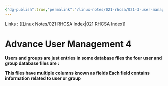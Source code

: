 ```yaml
---
{"dg-publish":true,"permalink":"/linux-notes/021-rhcsa/021-3-user-management/021-3-5-3-advance-user-management-4/"}
---
```


Links : [[Linux Notes/021 RHCSA Index\|021 RHCSA Index]]

# Advance User Management 4

**Users and groups are just entries in some database files the four user and group database files are :**
<style> .container {font-family: sans-serif; text-align: center;} .button-wrapper button {z-index: 1;height: 40px; width: 100px; margin: 10px;padding: 5px;} .excalidraw .App-menu_top .buttonList { display: flex;} .excalidraw-wrapper { height: 800px; margin: 50px; position: relative;} :root[dir="ltr"] .excalidraw .layer-ui__wrapper .zen-mode-transition.App-menu_bottom--transition-left {transform: none;} </style><script src="https://cdn.jsdelivr.net/npm/react@17/umd/react.production.min.js"></script><script src="https://cdn.jsdelivr.net/npm/react-dom@17/umd/react-dom.production.min.js"></script><script type="text/javascript" src="https://cdn.jsdelivr.net/npm/@excalidraw/excalidraw@0/dist/excalidraw.production.min.js"></script><div id="021-3-4-3_Advance_User_Management_4_2023-09-23_1811.11.excalidraw.md1"></div><script>(function(){const InitialData={"type":"excalidraw","version":2,"source":"https://github.com/zsviczian/obsidian-excalidraw-plugin/releases/tag/1.9.19","elements":[{"id":"ChaDdsF6","type":"text","x":-244.0750732421875,"y":-191.8250274658203,"width":139.2198944091797,"height":50,"angle":0,"strokeColor":"#1e1e1e","backgroundColor":"transparent","fillStyle":"hachure","strokeWidth":1,"strokeStyle":"solid","roughness":1,"opacity":100,"groupIds":[],"frameId":null,"roundness":null,"seed":1386299368,"version":115,"versionNonce":1907511528,"isDeleted":false,"boundElements":null,"updated":1695473076077,"link":null,"locked":false,"text":"- /etc/passwd\n- /etc/shadow","rawText":"- /etc/passwd\n- /etc/shadow","fontSize":20,"fontFamily":1,"textAlign":"left","verticalAlign":"top","baseline":43,"containerId":null,"originalText":"- /etc/passwd\n- /etc/shadow","lineHeight":1.25},{"id":"pNjEN7qA","type":"text","x":-241.6749267578125,"y":-126.42500305175781,"width":149.23988342285156,"height":50,"angle":0,"strokeColor":"#1e1e1e","backgroundColor":"transparent","fillStyle":"hachure","strokeWidth":1,"strokeStyle":"solid","roughness":1,"opacity":100,"groupIds":[],"frameId":null,"roundness":null,"seed":1597643240,"version":79,"versionNonce":562170344,"isDeleted":false,"boundElements":null,"updated":1695473098296,"link":null,"locked":false,"text":"- /etc/group\n- /etc/gshadow","rawText":"- /etc/group\n- /etc/gshadow","fontSize":20,"fontFamily":1,"textAlign":"left","verticalAlign":"top","baseline":43,"containerId":null,"originalText":"- /etc/group\n- /etc/gshadow","lineHeight":1.25},{"id":"3aMyCr-_jIvXsLnuH3B47","type":"line","x":-43.875244140625,"y":-125.45766754082294,"width":16.509293038219468,"height":43.441303890866514,"angle":0,"strokeColor":"#1e1e1e","backgroundColor":"transparent","fillStyle":"hachure","strokeWidth":1,"strokeStyle":"solid","roughness":1,"opacity":100,"groupIds":[],"frameId":null,"roundness":{"type":2},"seed":1833607832,"version":495,"versionNonce":35600280,"isDeleted":false,"boundElements":null,"updated":1695473276412,"link":null,"locked":false,"points":[[0,0],[7.895727415222428,-0.4137282068100037],[9.690213407926002,19.85887501478824],[16.509293038219468,19.683631723480094],[10.076337290671512,22.85251808260577],[10.76691595622144,40.95894254121569],[2.1534050965908786,43.02757568405651]],"lastCommittedPoint":[4.800048828125,83.20001220703125],"startBinding":null,"endBinding":null,"startArrowhead":null,"endArrowhead":null},{"id":"HrnMU4EQ","type":"text","x":6.5250244140625,"y":-130.62498474121094,"width":94.65992736816406,"height":50,"angle":0,"strokeColor":"#1e1e1e","backgroundColor":"transparent","fillStyle":"hachure","strokeWidth":1,"strokeStyle":"solid","roughness":1,"opacity":100,"groupIds":[],"frameId":null,"roundness":null,"seed":47767192,"version":67,"versionNonce":1898664168,"isDeleted":false,"boundElements":null,"updated":1695473269528,"link":null,"locked":false,"text":"Group\ndatabase","rawText":"Group\ndatabase","fontSize":20,"fontFamily":1,"textAlign":"left","verticalAlign":"top","baseline":43,"containerId":null,"originalText":"Group\ndatabase","lineHeight":1.25},{"id":"0IW22w31","type":"text","x":2.5250244140625,"y":-196.62498474121094,"width":196.17984008789062,"height":50,"angle":0,"strokeColor":"#1e1e1e","backgroundColor":"transparent","fillStyle":"hachure","strokeWidth":1,"strokeStyle":"solid","roughness":1,"opacity":100,"groupIds":[],"frameId":null,"roundness":null,"seed":1620777880,"version":115,"versionNonce":309391592,"isDeleted":false,"boundElements":null,"updated":1695473267667,"link":null,"locked":false,"text":"User database\nPassword database","rawText":"User database\nPassword database","fontSize":20,"fontFamily":1,"textAlign":"left","verticalAlign":"top","baseline":43,"containerId":null,"originalText":"User database\nPassword database","lineHeight":1.25},{"id":"NNZ0W6cb","type":"text","x":-230.27496337890625,"y":-195.82501220703125,"width":10,"height":25,"angle":0,"strokeColor":"#1e1e1e","backgroundColor":"transparent","fillStyle":"hachure","strokeWidth":1,"strokeStyle":"solid","roughness":1,"opacity":100,"groupIds":[],"frameId":null,"roundness":null,"seed":1766749160,"version":2,"versionNonce":1182895000,"isDeleted":true,"boundElements":null,"updated":1695472897929,"link":null,"locked":false,"text":"","rawText":"","fontSize":20,"fontFamily":1,"textAlign":"left","verticalAlign":"top","baseline":18,"containerId":null,"originalText":"","lineHeight":1.25},{"id":"rvzFFb7T","type":"text","x":23.125,"y":-114.22502136230469,"width":10,"height":25,"angle":0,"strokeColor":"#1e1e1e","backgroundColor":"transparent","fillStyle":"hachure","strokeWidth":1,"strokeStyle":"solid","roughness":1,"opacity":100,"groupIds":[],"frameId":null,"roundness":null,"seed":1523249384,"version":2,"versionNonce":1386544792,"isDeleted":true,"boundElements":null,"updated":1695473130081,"link":null,"locked":false,"text":"","rawText":"","fontSize":20,"fontFamily":1,"textAlign":"left","verticalAlign":"top","baseline":18,"containerId":null,"originalText":"","lineHeight":1.25}],"appState":{"theme":"dark","viewBackgroundColor":"#ffffff","currentItemStrokeColor":"#1e1e1e","currentItemBackgroundColor":"transparent","currentItemFillStyle":"hachure","currentItemStrokeWidth":1,"currentItemStrokeStyle":"solid","currentItemRoughness":1,"currentItemOpacity":100,"currentItemFontFamily":1,"currentItemFontSize":20,"currentItemTextAlign":"left","currentItemStartArrowhead":null,"currentItemEndArrowhead":"arrow","scrollX":311.125,"scrollY":364.1750183105469,"zoom":{"value":1},"currentItemRoundness":"round","gridSize":null,"gridColor":{"Bold":"#C9C9C9FF","Regular":"#EDEDEDFF"},"currentStrokeOptions":null,"previousGridSize":null,"frameRendering":{"enabled":true,"clip":true,"name":true,"outline":true}},"files":{}};InitialData.scrollToContent=true;App=()=>{const e=React.useRef(null),t=React.useRef(null),[n,i]=React.useState({width:void 0,height:void 0});return React.useEffect(()=>{i({width:t.current.getBoundingClientRect().width,height:t.current.getBoundingClientRect().height});const e=()=>{i({width:t.current.getBoundingClientRect().width,height:t.current.getBoundingClientRect().height})};return window.addEventListener("resize",e),()=>window.removeEventListener("resize",e)},[t]),React.createElement(React.Fragment,null,React.createElement("div",{className:"excalidraw-wrapper",ref:t},React.createElement(ExcalidrawLib.Excalidraw,{ref:e,width:n.width,height:n.height,initialData:InitialData,viewModeEnabled:!0,zenModeEnabled:!0,gridModeEnabled:!1})))},excalidrawWrapper=document.getElementById("021-3-4-3_Advance_User_Management_4_2023-09-23_1811.11.excalidraw.md1");ReactDOM.render(React.createElement(App),excalidrawWrapper);})();</script>

**This files have multiple columns known as fields Each field contains information related to user or group**